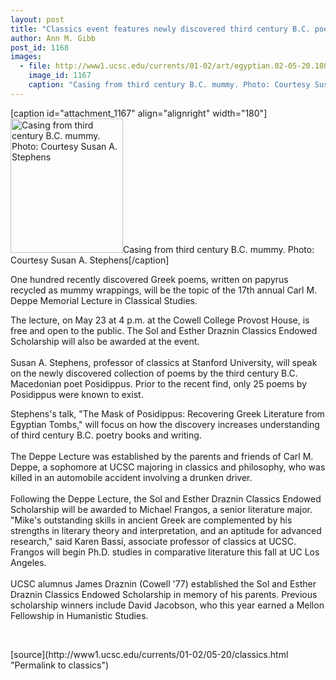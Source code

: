 ```yaml
---
layout: post
title: "Classics event features newly discovered third century B.C. poems"
author: Ann M. Gibb
post_id: 1168
images:
  - file: http://www1.ucsc.edu/currents/01-02/art/egyptian.02-05-20.180.jpg
    image_id: 1167
    caption: "Casing from third century B.C. mummy. Photo: Courtesy Susan A. Stephens"
---
```


[caption id="attachment_1167" align="alignright" width="180"]<a href="http://localhost/mysite/wp-content/uploads/2002/05/egyptian.02-05-20.180.jpg"><img class="size-full wp-image-1167" src="http://localhost/mysite/wp-content/uploads/2002/05/egyptian.02-05-20.180.jpg" alt="Casing from third century B.C. mummy. Photo: Courtesy Susan A. Stephens" width="180" height="215" /></a>Casing from third century B.C. mummy. Photo: Courtesy Susan A. Stephens[/caption]
<p>
  One hundred recently discovered Greek poems, written on papyrus recycled as mummy wrappings, will be the topic of the 17th annual Carl M. Deppe Memorial Lecture in Classical Studies.
</p>The lecture, on May 23 at 4 p.m. at the Cowell College Provost House, is free and open to the public. The Sol and Esther Draznin Classics Endowed Scholarship will also be awarded at the event.<br>
<br>
Susan A. Stephens, professor of classics at Stanford University, will speak on the newly discovered collection of poems by the third century B.C. Macedonian poet Posidippus. Prior to the recent find, only 25 poems by Posidippus were known to exist.
<p>
  Stephens's talk, "The Mask of Posidippus: Recovering Greek Literature from Egyptian Tombs," will focus on how the discovery increases understanding of third century B.C. poetry books and writing.<br>
  <br>
  The Deppe Lecture was established by the parents and friends of Carl M. Deppe, a sophomore at UCSC majoring in classics and philosophy, who was killed in an automobile accident involving a drunken driver.<br>
  <br>
  Following the Deppe Lecture, the Sol and Esther Draznin Classics Endowed Scholarship will be awarded to Michael Frangos, a senior literature major. "Mike's outstanding skills in ancient Greek are complemented by his strengths in literary theory and interpretation, and an aptitude for advanced research," said Karen Bassi, associate professor of classics at UCSC. Frangos will begin Ph.D. studies in comparative literature this fall at UC Los Angeles.<br>
  <br>
  UCSC alumnus James Draznin (Cowell '77) established the Sol and Esther Draznin Classics Endowed Scholarship in memory of his parents. Previous scholarship winners include David Jacobson, who this year earned a Mellon Fellowship in Humanistic Studies.
</p>
<p>
  <br>

</p>
<p>

</p>
[source](http://www1.ucsc.edu/currents/01-02/05-20/classics.html "Permalink to classics")
